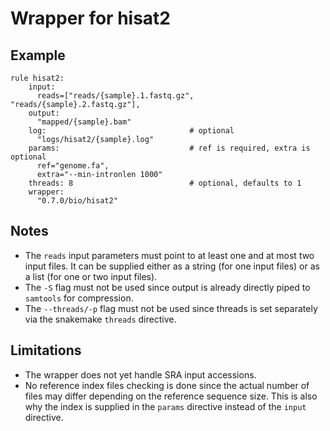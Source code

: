 # Wrapper for hisat2

## Example

```
rule hisat2:
    input:
      reads=["reads/{sample}.1.fastq.gz", "reads/{sample}.2.fastq.gz"],
    output:
      "mapped/{sample}.bam"
    log:                                # optional
      "logs/hisat2/{sample}.log"
    params:                             # ref is required, extra is optional
      ref="genome.fa",
      extra="--min-intronlen 1000"
    threads: 8                          # optional, defaults to 1
    wrapper:
      "0.7.0/bio/hisat2"
```

## Notes

  * The `reads` input parameters must point to at least one and at most two
    input files. It can be supplied either as a string (for one input files)
    or as a list (for one or two input files).
  * The `-S` flag must not be used since output is already directly piped to
    `samtools` for compression.
  * The `--threads/-p` flag must not be used since threads is set separately
    via the snakemake `threads` directive.

## Limitations

  * The wrapper does not yet handle SRA input accessions.
  * No reference index files checking is done since the actual number of files
    may differ depending on the reference sequence size. This is also why
    the index is supplied in the `params` directive instead of the `input`
    directive.

